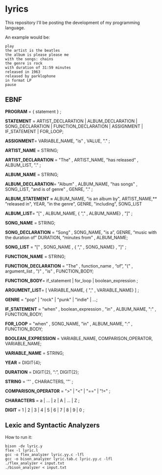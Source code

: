 # lyrics
This repository I'll be posting the development of my programming language. 

An example would be:

```
play
the artist is the beatles
the album is please please me
with the songs: chains
the genre is rock
with duration of 31:59 minutes
released in 1963
released by parklophone
in format LP
pause
```


## EBNF

**PROGRAM** = { statement } ;

**STATEMENT** = ARTIST_DECLARATION | ALBUM_DECLARATION | SONG_DECLARATION | FUNCTION_DECLARATION | ASSIGNMENT | IF_STATEMENT | FOR_LOOP;

**ASSIGNMENT**= VARIABLE_NAME, "is" , VALUE, "." ;

**ARTIST_NAME** = STRING;

**ARTIST_DECLARATION** = "The" , ARTIST_NAME, "has released" , ALBUM_LIST, "." ;

**ALBUM_NAME** = STRING;

**ALBUM_DECLARATION**= "Album" , ALBUM_NAME, "has songs" , SONG_LIST, "and is of genre" , GENRE, "." ;

**ALBUM_STATEMENT =** ALBUM_NAME, "is an album by", ARTIST_NAME,** "released in", YEAR, "in the genre", GENRE, "including", SONG_LIST

**ALBUM_LIST**= "[" , ALBUM_NAME, { "," , ALBUM_NAME} , "]" ;

**SONG_NAME** = STRING;

**SONG_DECLARATION** = "Song" , SONG_NAME, "is a”, GENRE, “music with the duration of” DURATION, “minutes from" , ALBUM_NAME;

**SONG_LIST** = "[" , SONG_NAME , { "," , SONG_NAME} , "]" ;

**FUNCTION_NAME** = STRING;

**FUNCTION_DECLARATION** = "The" , function_name , “of”, "(" , argument_list , ")" , "is" , FUNCTION_BODY;

**FUNCTION_BODY**= if_statement | for_loop | boolean_expression ;

**ARGUMENT_LIST**= [ VARIABLE_NAME, { "," , VARIABLE_NAME} ] ;

**GENRE** = "pop" | "rock" | "punk" | "indie" | …;

**IF_STATEMENT** = "when" , boolean_expression , "in" , ALBUM_NAME, ":" , FUNCTION_BODY;

**FOR_LOOP** = "when" , SONG_NAME, "in" , ALBUM_NAME, ":" , FUNCTION_BODY;

**BOOLEAN_EXPRESSION** = VARIABLE_NAME, COMPARISON_OPERATOR, VARIABLE_NAME;

**VARIABLE_NAME** = STRING;

**YEAR** = DIGIT{4};

**DURATION** = DIGIT{2}, “:”, DIGIT{2};

**STRING** = '"' , CHARACTERS, '"' ;

**COMPARISON_OPERATOR** = ">" | "<" | "==" | "!=" ;

**CHARACTERS** =  a | ... | z | A | ... | Z ;

**DIGIT** = 1 | 2 | 3 | 4 | 5 | 6 | 7 | 8 | 9 | 0 ;

## Lexic and Syntactic Analyzers

How to run it:
```
bison -dv lyric.y
flex -l lyric.l
gcc -o flex_analyzer lyric.yy.c -lfl
gcc -o bison_analyzer lyric.tab.c lyric.yy.c -lfl
./flex_analyzer < input.txt
./bison_analyzer < input.txt
```
